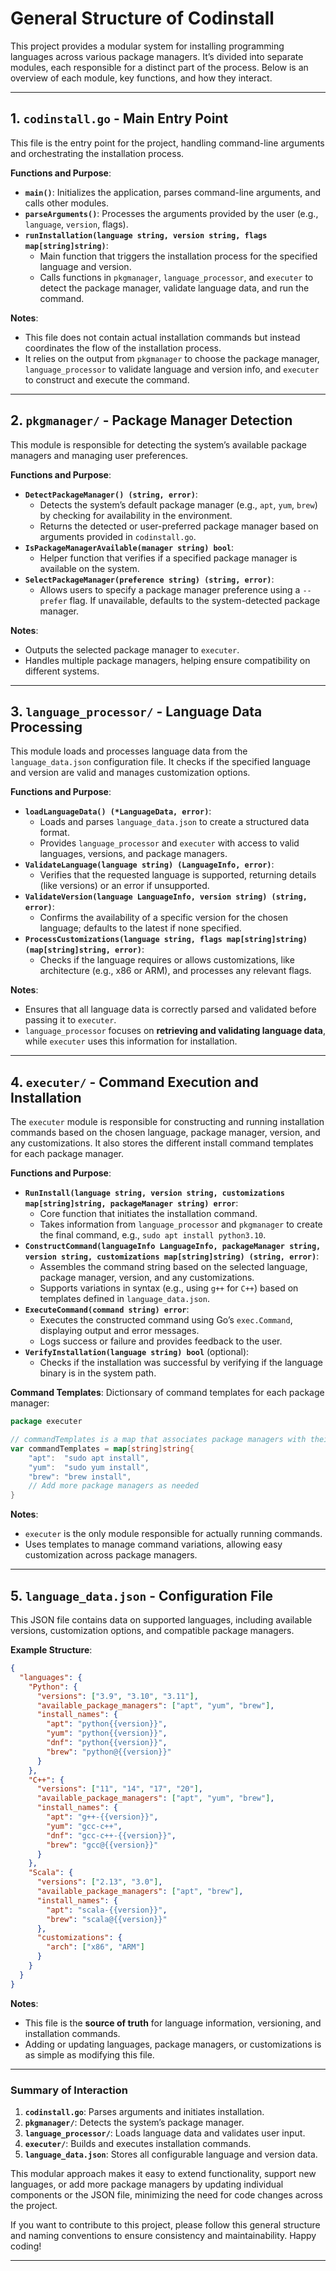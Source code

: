# General Structure of Codinstall

This project provides a modular system for installing programming languages across various package managers. It’s divided into separate modules, each responsible for a distinct part of the process. Below is an overview of each module, key functions, and how they interact.

---

## 1. `codinstall.go` - Main Entry Point

This file is the entry point for the project, handling command-line arguments and orchestrating the installation process.

**Functions and Purpose**:

- **`main()`**: Initializes the application, parses command-line arguments, and calls other modules.
- **`parseArguments()`**: Processes the arguments provided by the user (e.g., `language`, `version`, flags).
- **`runInstallation(language string, version string, flags map[string]string)`**:
  - Main function that triggers the installation process for the specified language and version.
  - Calls functions in `pkgmanager`, `language_processor`, and `executer` to detect the package manager, validate language data, and run the command.

**Notes**:

- This file does not contain actual installation commands but instead coordinates the flow of the installation process.
- It relies on the output from `pkgmanager` to choose the package manager, `language_processor` to validate language and version info, and `executer` to construct and execute the command.

---

## 2. `pkgmanager/` - Package Manager Detection

This module is responsible for detecting the system’s available package managers and managing user preferences.

**Functions and Purpose**:

- **`DetectPackageManager() (string, error)`**:
  - Detects the system’s default package manager (e.g., `apt`, `yum`, `brew`) by checking for availability in the environment.
  - Returns the detected or user-preferred package manager based on arguments provided in `codinstall.go`.
- **`IsPackageManagerAvailable(manager string) bool`**:
  - Helper function that verifies if a specified package manager is available on the system.
- **`SelectPackageManager(preference string) (string, error)`**:
  - Allows users to specify a package manager preference using a `--prefer` flag. If unavailable, defaults to the system-detected package manager.

**Notes**:

- Outputs the selected package manager to `executer`.
- Handles multiple package managers, helping ensure compatibility on different systems.

---

## 3. `language_processor/` - Language Data Processing

This module loads and processes language data from the `language_data.json` configuration file. It checks if the specified language and version are valid and manages customization options.

**Functions and Purpose**:

- **`loadLanguageData() (*LanguageData, error)`**:
  - Loads and parses `language_data.json` to create a structured data format.
  - Provides `language_processor` and `executer` with access to valid languages, versions, and package managers.
- **`ValidateLanguage(language string) (LanguageInfo, error)`**:
  - Verifies that the requested language is supported, returning details (like versions) or an error if unsupported.
- **`ValidateVersion(language LanguageInfo, version string) (string, error)`**:
  - Confirms the availability of a specific version for the chosen language; defaults to the latest if none specified.
- **`ProcessCustomizations(language string, flags map[string]string) (map[string]string, error)`**:
  - Checks if the language requires or allows customizations, like architecture (e.g., x86 or ARM), and processes any relevant flags.

**Notes**:

- Ensures that all language data is correctly parsed and validated before passing it to `executer`.
- `language_processor` focuses on **retrieving and validating language data**, while `executer` uses this information for installation.

---

## 4. `executer/` - Command Execution and Installation

The `executer` module is responsible for constructing and running installation commands based on the chosen language, package manager, version, and any customizations.
It also stores the different install command templates for each package manager.

**Functions and Purpose**:

- **`RunInstall(language string, version string, customizations map[string]string, packageManager string) error`**:
  - Core function that initiates the installation command.
  - Takes information from `language_processor` and `pkgmanager` to create the final command, e.g., `sudo apt install python3.10`.
- **`ConstructCommand(languageInfo LanguageInfo, packageManager string, version string, customizations map[string]string) (string, error)`**:
  - Assembles the command string based on the selected language, package manager, version, and any customizations.
  - Supports variations in syntax (e.g., using `g++` for `C++`) based on templates defined in `language_data.json`.
- **`ExecuteCommand(command string) error`**:
  - Executes the constructed command using Go’s `exec.Command`, displaying output and error messages.
  - Logs success or failure and provides feedback to the user.
- **`VerifyInstallation(language string) bool`** (optional):
  - Checks if the installation was successful by verifying if the language binary is in the system path.

**Command Templates**:
Dictionsary of command templates for each package manager:

````go
package executer

// commandTemplates is a map that associates package managers with their install command templates.
var commandTemplates = map[string]string{
	"apt":  "sudo apt install",
	"yum":  "sudo yum install",
	"brew": "brew install",
	// Add more package managers as needed
}
`````

**Notes**:

- `executer` is the only module responsible for actually running commands.
- Uses templates to manage command variations, allowing easy customization across package managers.

---

## 5. `language_data.json` - Configuration File

This JSON file contains data on supported languages, including available versions, customization options, and compatible package managers.

**Example Structure**:

```json
{
  "languages": {
    "Python": {
      "versions": ["3.9", "3.10", "3.11"],
      "available_package_managers": ["apt", "yum", "brew"],
      "install_names": {
        "apt": "python{{version}}",
        "yum": "python{{version}}",
        "dnf": "python{{version}}",
        "brew": "python@{{version}}"
      }
    },
    "C++": {
      "versions": ["11", "14", "17", "20"],
      "available_package_managers": ["apt", "yum", "brew"],
      "install_names": {
        "apt": "g++-{{version}}",
        "yum": "gcc-c++",
        "dnf": "gcc-c++-{{version}}",
        "brew": "gcc@{{version}}"
      }
    },
    "Scala": {
      "versions": ["2.13", "3.0"],
      "available_package_managers": ["apt", "brew"],
      "install_names": {
        "apt": "scala-{{version}}",
        "brew": "scala@{{version}}"
      },
      "customizations": {
        "arch": ["x86", "ARM"]
      }
    }
  }
}
```

**Notes**:

- This file is the **source of truth** for language information, versioning, and installation commands.
- Adding or updating languages, package managers, or customizations is as simple as modifying this file.

---

### Summary of Interaction

1. **`codinstall.go`**: Parses arguments and initiates installation.
2. **`pkgmanager/`**: Detects the system’s package manager.
3. **`language_processor/`**: Loads language data and validates user input.
4. **`executer/`**: Builds and executes installation commands.
5. **`language_data.json`**: Stores all configurable language and version data.

This modular approach makes it easy to extend functionality, support new languages, or add more package managers by updating individual components or the JSON file, minimizing the need for code changes across the project.

If you want to contribute to this project, please follow this general structure and naming conventions to ensure consistency and maintainability. Happy coding!

---
